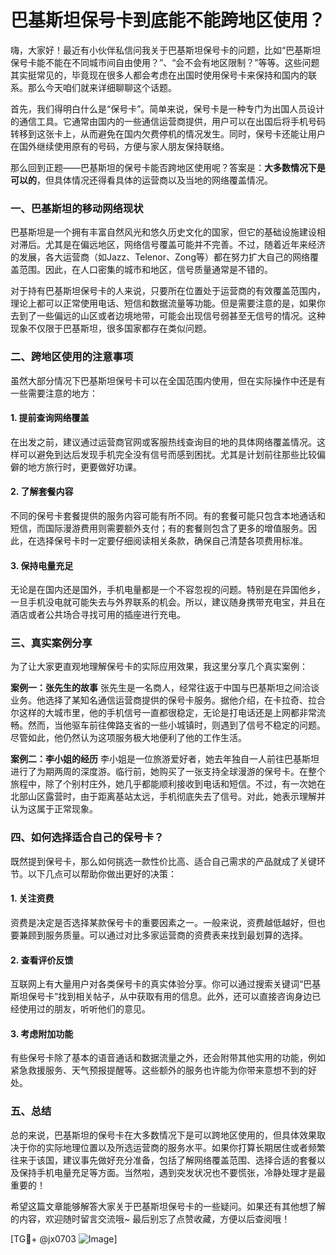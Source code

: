 # 巴基斯坦保号卡到底能不能跨地区使用？

嗨，大家好！最近有小伙伴私信问我关于巴基斯坦保号卡的问题，比如“巴基斯坦保号卡能不能在不同城市间自由使用？”、“会不会有地区限制？”等等。这些问题其实挺常见的，毕竟现在很多人都会考虑在出国时使用保号卡来保持和国内的联系。那么今天咱们就来详细聊聊这个话题。

首先，我们得明白什么是“保号卡”。简单来说，保号卡是一种专门为出国人员设计的通信工具。它通常由国内的一些通信运营商提供，用户可以在出国后将手机号码转移到这张卡上，从而避免在国内欠费停机的情况发生。同时，保号卡还能让用户在国外继续使用原有的号码，方便与家人朋友保持联络。

那么回到正题——巴基斯坦的保号卡能否跨地区使用呢？答案是：**大多数情况下是可以的**，但具体情况还得看具体的运营商以及当地的网络覆盖情况。

### 一、巴基斯坦的移动网络现状

巴基斯坦是一个拥有丰富自然风光和悠久历史文化的国家，但它的基础设施建设相对滞后。尤其是在偏远地区，网络信号覆盖可能并不完善。不过，随着近年来经济的发展，各大运营商（如Jazz、Telenor、Zong等）都在努力扩大自己的网络覆盖范围。因此，在人口密集的城市和地区，信号质量通常是不错的。

对于持有巴基斯坦保号卡的人来说，只要所在位置处于运营商的有效覆盖范围内，理论上都可以正常使用电话、短信和数据流量等功能。但是需要注意的是，如果你去到了一些偏远的山区或者边境地带，可能会出现信号弱甚至无信号的情况。这种现象不仅限于巴基斯坦，很多国家都存在类似问题。

### 二、跨地区使用的注意事项

虽然大部分情况下巴基斯坦保号卡可以在全国范围内使用，但在实际操作中还是有一些需要注意的地方：

#### 1. **提前查询网络覆盖**
在出发之前，建议通过运营商官网或客服热线查询目的地的具体网络覆盖情况。这样可以避免到达后发现手机完全没有信号而感到困扰。尤其是计划前往那些比较偏僻的地方旅行时，更要做好功课。

#### 2. **了解套餐内容**
不同的保号卡套餐提供的服务内容可能有所不同。有的套餐可能只包含本地通话和短信，而国际漫游费用则需要额外支付；有的套餐则包含了更多的增值服务。因此，在选择保号卡时一定要仔细阅读相关条款，确保自己清楚各项费用标准。

#### 3. **保持电量充足**
无论是在国内还是国外，手机电量都是一个不容忽视的问题。特别是在异国他乡，一旦手机没电就可能失去与外界联系的机会。所以，建议随身携带充电宝，并且在酒店或者公共场合寻找可用的插座进行充电。

### 三、真实案例分享

为了让大家更直观地理解保号卡的实际应用效果，我这里分享几个真实案例：

**案例一：张先生的故事**
张先生是一名商人，经常往返于中国与巴基斯坦之间洽谈业务。他选择了某知名通信运营商提供的保号卡服务。据他介绍，在卡拉奇、拉合尔这样的大城市里，他的手机信号一直都很稳定，无论是打电话还是上网都非常流畅。然而，当他驱车前往俾路支省的一些小城镇时，则遇到了信号不稳定的问题。尽管如此，他仍然认为这项服务极大地便利了他的工作生活。

**案例二：李小姐的经历**
李小姐是一位旅游爱好者，她去年独自一人前往巴基斯坦进行了为期两周的深度游。临行前，她购买了一张支持全球漫游的保号卡。在整个旅程中，除了个别村庄外，她几乎都能顺利接收到电话和短信。不过，有一次她在北部山区露营时，由于距离基站太远，手机彻底失去了信号。对此，她表示理解并认为这属于正常现象。

### 四、如何选择适合自己的保号卡？

既然提到保号卡，那么如何挑选一款性价比高、适合自己需求的产品就成了关键环节。以下几点可以帮助你做出更好的决策：

#### 1. **关注资费**
资费是决定是否选择某款保号卡的重要因素之一。一般来说，资费越低越好，但也要兼顾到服务质量。可以通过对比多家运营商的资费表来找到最划算的选择。

#### 2. **查看评价反馈**
互联网上有大量用户对各类保号卡的真实体验分享。你可以通过搜索关键词“巴基斯坦保号卡”找到相关帖子，从中获取有用的信息。此外，还可以直接咨询身边已经使用过的朋友，听听他们的意见。

#### 3. **考虑附加功能**
有些保号卡除了基本的语音通话和数据流量之外，还会附带其他实用的功能，例如紧急救援服务、天气预报提醒等。这些额外的服务也许能为你带来意想不到的好处。

### 五、总结

总的来说，巴基斯坦的保号卡在大多数情况下是可以跨地区使用的，但具体效果取决于你的实际地理位置以及所选运营商的服务水平。如果你打算长期居住或者频繁往来于该国，建议事先做好充分准备，包括了解网络覆盖范围、选择合适的套餐以及保持手机电量充足等方面。当然啦，遇到突发状况也不要慌张，冷静处理才是最重要的！

希望这篇文章能够解答大家关于巴基斯坦保号卡的一些疑问。如果还有其他想了解的内容，欢迎随时留言交流哦~ 最后别忘了点赞收藏，方便以后查阅哦！

[TG💪+ @jx0703 ![Image](https://github.com/user-attachments/assets/dbca1d08-cadb-493c-b0ec-ad6f7a83f270)]